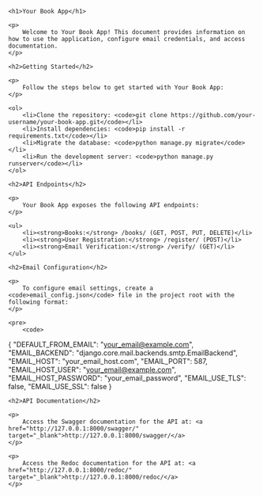 <!DOCTYPE html>
<html lang="en">
<head>
    <meta charset="UTF-8">
    <meta name="viewport" content="width=device-width, initial-scale=1.0">
    <title>Your Book App</title>
</head>
<body>

    <h1>Your Book App</h1>

    <p>
        Welcome to Your Book App! This document provides information on how to use the application, configure email credentials, and access documentation.
    </p>

    <h2>Getting Started</h2>

    <p>
        Follow the steps below to get started with Your Book App:
    </p>

    <ol>
        <li>Clone the repository: <code>git clone https://github.com/your-username/your-book-app.git</code></li>
        <li>Install dependencies: <code>pip install -r requirements.txt</code></li>
        <li>Migrate the database: <code>python manage.py migrate</code></li>
        <li>Run the development server: <code>python manage.py runserver</code></li>
    </ol>

    <h2>API Endpoints</h2>

    <p>
        Your Book App exposes the following API endpoints:
    </p>

    <ul>
        <li><strong>Books:</strong> /books/ (GET, POST, PUT, DELETE)</li>
        <li><strong>User Registration:</strong> /register/ (POST)</li>
        <li><strong>Email Verification:</strong> /verify/ (GET)</li>
    </ul>

    <h2>Email Configuration</h2>

    <p>
        To configure email settings, create a <code>email_config.json</code> file in the project root with the following format:
    </p>

    <pre>
        <code>
{
    "DEFAULT_FROM_EMAIL": "your_email@example.com",
    "EMAIL_BACKEND": "django.core.mail.backends.smtp.EmailBackend",
    "EMAIL_HOST": "your_email_host.com",
    "EMAIL_PORT": 587,
    "EMAIL_HOST_USER": "your_email@example.com",
    "EMAIL_HOST_PASSWORD": "your_email_password",
    "EMAIL_USE_TLS": false,
    "EMAIL_USE_SSL": false
}
        </code>
    </pre>

    <h2>API Documentation</h2>

    <p>
        Access the Swagger documentation for the API at: <a href="http://127.0.0.1:8000/swagger/" target="_blank">http://127.0.0.1:8000/swagger/</a>
    </p>

    <p>
        Access the Redoc documentation for the API at: <a href="http://127.0.0.1:8000/redoc/" target="_blank">http://127.0.0.1:8000/redoc/</a>
    </p>

</body>
</html>
